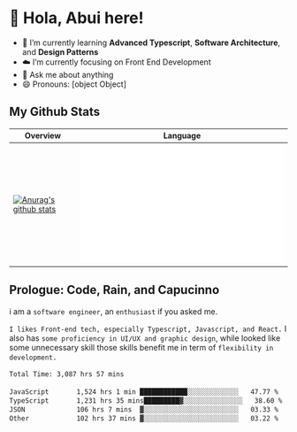 # 👋 Hola, Abui here!

- 🌱 I’m currently learning **Advanced Typescript**, **Software Architecture**, and **Design Patterns**
- ☁️ I’m currently focusing on Front End Development
- 💬 Ask me about anything
- 😄 Pronouns: [object Object]

## My Github Stats

| Overview | Language |
| --- | --- |
|[![Anurag's github stats](https://github-readme-stats.vercel.app/api?username=abui-am&count_private=true)](https://github.com/anuraghazra/github-readme-stats)|![Language](https://raw.githubusercontent.com/abui-am/stats/c6455f656dfce7acd3951e5ec5b25d72af0b2ee3/generated/languages.svg)|

## Prologue: Code, Rain, and Capucinno
i am a `software engineer`, an `enthusiast` if you asked me. 

`I likes Front-end tech, especially Typescript, Javascript, and React.` I also has `some proficiency in UI/UX and graphic design`, while looked like some unnecessary skill those skills benefit me in term of `flexibility in development.`


<!--START_SECTION:waka-->

```text
Total Time: 3,087 hrs 57 mins

JavaScript       1,524 hrs 1 min ████████████░░░░░░░░░░░░░   47.77 %
TypeScript       1,231 hrs 35 mins█████████▓░░░░░░░░░░░░░░░   38.60 %
JSON             106 hrs 7 mins  ▓░░░░░░░░░░░░░░░░░░░░░░░░   03.33 %
Other            102 hrs 37 mins ▓░░░░░░░░░░░░░░░░░░░░░░░░   03.22 %
```

<!--END_SECTION:waka-->
